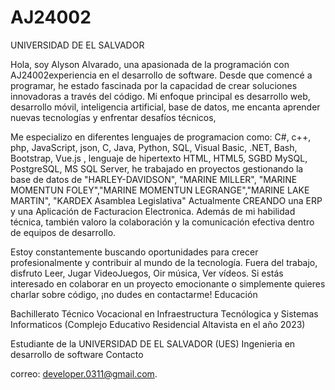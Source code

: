 # AJ24002
UNIVERSIDAD DE EL SALVADOR

Hola, soy Alyson Alvarado, una apasionada de la programación con AJ24002experiencia en el desarrollo de software. Desde que comencé a programar, he estado fascinada por la capacidad de crear soluciones innovadoras a través del código. Mi enfoque principal es desarrollo web, desarrollo móvil, inteligencia artificial, base de datos, me encanta aprender nuevas tecnologías y enfrentar desafíos técnicos,

Me especializo en diferentes lenguajes de programacion como: C#, c++, php, JavaScript, json, C, Java, Python, SQL, Visual Basic, .NET, Bash, Bootstrap, Vue.js , lenguaje de hipertexto HTML, HTML5, SGBD MySQL, PostgreSQL, MS SQL Server, he trabajado en proyectos gestionando la base de datos de "HARLEY-DAVIDSON", "MARINE MILLER", "MARINE MOMENTUN FOLEY","MARINE MOMENTUN LEGRANGE","MARINE LAKE MARTIN", "KARDEX Asamblea Legislativa" Actualmente CREANDO una ERP y una Aplicación de Facturacion Electronica. Además de mi habilidad técnica, también valoro la colaboración y la comunicación efectiva dentro de equipos de desarrollo.

Estoy constantemente buscando oportunidades para crecer profesionalmente y contribuir al mundo de la tecnología. Fuera del trabajo, disfruto Leer, Jugar VideoJuegos, Oir música, Ver vídeos. Si estás interesado en colaborar en un proyecto emocionante o simplemente quieres charlar sobre código, ¡no dudes en contactarme!
Educación

Bachillerato Técnico Vocacional en Infraestructura Tecnólogica y Sistemas Informaticos
(Complejo Educativo Residencial Altavista en el año 2023)

Estudiante de la UNIVERSIDAD DE EL SALVADOR (UES)
Ingenieria en desarrollo de software
Contacto

correo: developer.0311@gmail.com.

